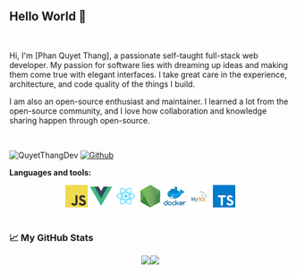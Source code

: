 ## Hello World 👋

<br />

Hi, I'm [Phan Quyet Thang], a passionate self-taught full-stack web developer. My passion for software lies with dreaming up ideas and making them come true with elegant interfaces. I take great care in the experience, architecture, and code quality of the things I build.

I am also an open-source enthusiast and maintainer. I learned a lot from the open-source community, and I love how collaboration and knowledge sharing happen through open-source.

<br />

<p align="left">
   <img src="https://komarev.com/ghpvc/?username=QuyetThangDev" alt="QuyetThangDev"/>
   <a href="https://github.com/QuyetThangDev"><img src="https://img.shields.io/badge/Github--_.svg?style=social&logo=github" alt="Github"></a>
</p>

**Languages and tools:**  
<div align="center">
  <code><img height="40" src="https://raw.githubusercontent.com/github/explore/80688e429a7d4ef2fca1e82350fe8e3517d3494d/topics/javascript/javascript.png"></code>
  <code><img height="40" src="https://raw.githubusercontent.com/github/explore/80688e429a7d4ef2fca1e82350fe8e3517d3494d/topics/vue/vue.png"></code>
  <code><img height="40" src="https://raw.githubusercontent.com/github/explore/80688e429a7d4ef2fca1e82350fe8e3517d3494d/topics/react/react.png"></code>
  <code><img height="40" src="https://raw.githubusercontent.com/github/explore/80688e429a7d4ef2fca1e82350fe8e3517d3494d/topics/nodejs/nodejs.png"></code>
  <code><img height="40" src="https://raw.githubusercontent.com/github/explore/80688e429a7d4ef2fca1e82350fe8e3517d3494d/topics/docker/docker.png"></code>
  <code><img height="40" src="https://raw.githubusercontent.com/github/explore/80688e429a7d4ef2fca1e82350fe8e3517d3494d/topics/mysql/mysql.png"></code>
  <code><img height="40" src="https://raw.githubusercontent.com/github/explore/80688e429a7d4ef2fca1e82350fe8e3517d3494d/topics/typescript/typescript.png"></code>
</div>

<br />

### 📈 My GitHub Stats

<div align="center" style="display: flex; justify-content: center; align-items: center;">
  <img src="https://github-readme-stats.vercel.app/api?username=QuyetThangDev&&show_icons=true&title_color=333&icon_color=bb2acf&text_color=444" height="200">
  <img src="https://github-readme-stats.vercel.app/api/top-langs?username=QuyetThangDev&&show_icons=true&layout=compact&title_color=333&icon_color=bb2acf&text_color=444" height="200">
</div>

<br />
